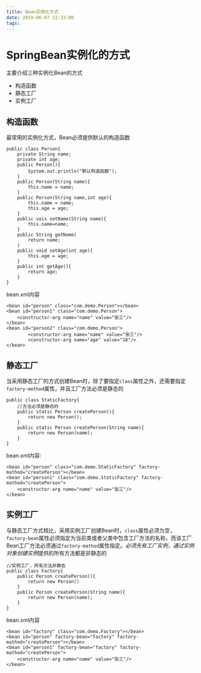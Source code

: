 ```yaml
---
title: Bean实例化方式
date: 2019-06-07 22:33:08
tags:
---
```

# SpringBean实例化的方式
主要介绍三种实例化Bean的方式
- 构造函数
- 静态工厂
- 实例工厂

## 构造函数
最常用的实例化方式，Bean必须提供默认的构造函数
```
public class Person{
    private String name;
    private int age;
    public Person(){
        System.out.println("默认构造函数");
    }
    public Person(String name){
        this.name = name;
    }
    public Person(String name,int age){
        this.name = name;
        this.age = age;
    }
    public vois setName(String name){
        this.name=name;
    }
    public String getName(
        return name;
    )
    public void setAge(int age){
        this.age = age;
    }
    public int getAge(){
        return age;
    }
}
```
bean.xml内容
```
<bean id="person" class="com.demo.Person"></bean>
<bean id="person1" class="com.demo.Person">
    <constructor-arg name="name" value="张三"/>
</bean>
<bean id="person2" class="com.demo.Person">
        <constructor-arg name="name" value="张三"/>
        <constructor-arg name="age" value="18"/>
</bean>
```
## 静态工厂

当采用静态工厂的方式创建Bean时，除了要指定`class`属性之外，还需要指定`factory-method`属性，并且工厂方法必须是静态的
```
public class StaticFactory{
    //方法必须是静态的
    public static Person createPerson(){
        return new Person();
    }
    public static Person createPerson(String name){
        return new Person(name);
    }
}
```
bean.xml内容:
```
<bean id="person" class="com.demo.StaticFactory" factory-mathod="createPerson"></bean>
<bean id="person1" class="com.demo.StaticFactory" factory-mathod="createPerson">
    <constructor-arg name="name" value="张三"/>
</bean>
```
## 实例工厂
与静态工厂方式相比，采用实例工厂创建Bean时，`class`属性必须为空，`factory-bean`属性必须指定为当前类或者父类中包含工厂方法的名称，而该工厂Bean工厂方法必须通过`factory-mathod`属性指定。*必须先有工厂实例，通过实例对象创建实例*提供的所有方法都是非静态的
```
//实例工厂，所有方法非静态
public class Factory{
    public Person createPerson(){
        return new Person()
    }
    public Person createPerson(String name){
        return new Person(name);
    }
}
```
bean.xml内容
```
<bean id="factory" class="com.demo.Factory"></bean>
<bean id="person" factory-bean="factory" factory-mathod="createPerson"></bean>
<bean id="person1" factory-bean="factory" factory-mathod="createPerson">
    <constructor-arg name="name" value="张三"/>
</bean>
```
